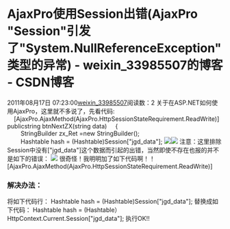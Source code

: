 # AjaxPro使用Session出错(AjaxPro "Session"引发了"System.NullReferenceException"类型的异常) - weixin_33985507的博客 - CSDN博客
2011年08月17日 07:23:00[weixin_33985507](https://me.csdn.net/weixin_33985507)阅读数：2
关于在ASP.NET如何使用AjaxPro，这里就不多说了，先看代码:
    [AjaxPro.AjaxMethod(AjaxPro.HttpSessionStateRequirement.ReadWrite)]
publicstring btnNextZX(string data)
    {
        StringBuilder zx_Ret =new StringBuilder();
        Hashtable hash = (Hashtable)Session["jgd_data"];
![](https://www.cnblogs.com/Images/dot.gif)![](https://www.cnblogs.com/Images/dot.gif)
注意：这里排除Session中没有["jgd_data"]这个数据而引起的出错，当然即使不存在也报的并不是如下的错误：
![](https://images.cnblogs.com/cnblogs_com/over140/10%E6%9C%88/20071019.JPG)
很奇怪！我明明加了如下代码啊！！
[AjaxPro.AjaxMethod(AjaxPro.HttpSessionStateRequirement.ReadWrite)]
### 解决办法：
将如下代码行：
Hashtable hash = (Hashtable)Session["jgd_data"];
替换成如下代码：
Hashtable hash = (Hashtable）HttpContext.Current.Session["jgd_data"];
执行OK!!
